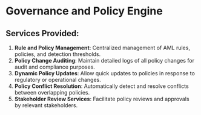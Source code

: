 # Governance and Policy Engine

## Services Provided:

1. **Rule and Policy Management**: Centralized management of AML rules, policies, and detection thresholds.
2. **Policy Change Auditing**: Maintain detailed logs of all policy changes for audit and compliance purposes.
3. **Dynamic Policy Updates**: Allow quick updates to policies in response to regulatory or operational changes.
4. **Policy Conflict Resolution**: Automatically detect and resolve conflicts between overlapping policies.
5. **Stakeholder Review Services**: Facilitate policy reviews and approvals by relevant stakeholders.
